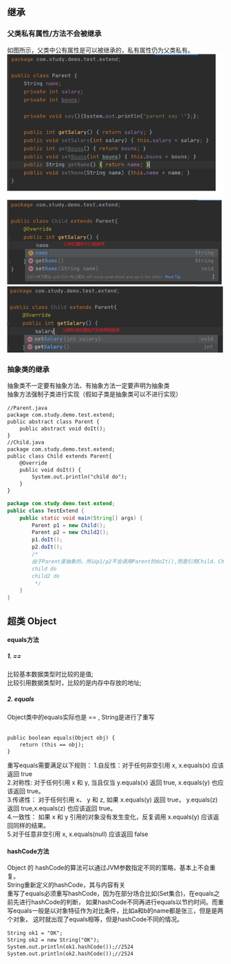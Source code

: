 ## 继承
### 父类私有属性/方法不会被继承
如图所示，父类中公有属性是可以被继承的，私有属性仍为父类私有。
![Alt text](./image/继承-私有属性.png)
### 抽象类的继承
抽象类不一定要有抽象方法、有抽象方法一定要声明为抽象类<br/>
抽象方法强制子类进行实现（假如子类是抽象类可以不进行实现）<br/>
```
//Parent.java
package com.study.demo.test.extend;
public abstract class Parent {
    public abstract void doIt();
}
//Child.java
package com.study.demo.test.extend;
public class Child extends Parent{
    @Override
    public void doIt() {
        System.out.println("child do");
    }
}
```
```java
package com.study.demo.test.extend;
public class TestExtend {
    public static void main(String[] args) {
        Parent p1 = new Child();
        Parent p2 = new Child2();
        p1.doIt();
        p2.doIt();
        /*
        由于Parent是抽象的，所以p1/p2不会调用Parent的doIt(),而是引用Child、Child2这样的具体对象的方法
        child do
        child2 do
         */
    }
}
```

## 超类 Object
#### equals方法
##### 1. ==
比较基本数据类型时比较的是值;<br/>
比较引用数据类型时，比较的是内存中存放的地址;<br/>
##### 2. equals
Object类中的equals实际也是 == , String是进行了重写<br/>
```

public boolean equals(Object obj) {
    return (this == obj);
}
```
重写equals需要满足以下规则：
1.自反性：对于任何非空引用 x, x.equals(x) 应该返回 true<br/>
2.对称性: 对于任何引用 x 和 y, 当且仅当 y.equals(x) 返回 true, x.equals(y) 也应该返回 true。<br/>
3.传递性： 对于任何引用 x、 y 和 z, 如果 x.equals(y) 返回 true， y.equals(z) 返回 true,x.equals(z) 也应该返回 true。<br/>
4.一致性： 如果 x 和 y 引用的对象没有发生变化，反复调用 x.equals(y) 应该返回同样的结果。<br/>
5.对于任意非空引用 x, x.equals(null) 应该返回 false<br/>
#### hashCode方法
Object 的 hashCode的算法可以通过JVM参数指定不同的策略，基本上不会重复。<br/>
String重新定义的hashCode，其与内容有关<br/>
重写了equals必须重写hashCode，因为在部分场合比如(Set集合)，在equals之前先进行hashCode的判断，
如果hashCode不同再进行equals以节约时间。而重写equals一般是以对象特征作为对比条件，比如a和b的name都是张三，但是是两个对象，
这时就出现了equals相等，但是hashCode不同的情况。
```
String ok1 = "OK";
String ok2 = new String("OK");
System.out.println(ok1.hashCode());//2524
System.out.println(ok2.hashCode());//2524
```